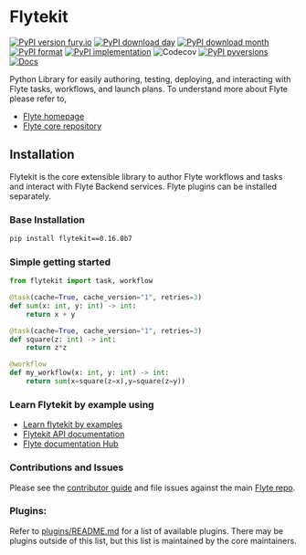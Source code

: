 # Flytekit

[![PyPI version fury.io](https://badge.fury.io/py/flytekit.svg)](https://pypi.python.org/pypi/flytekit/)
[![PyPI download day](https://img.shields.io/pypi/dd/flytekit.svg)](https://pypi.python.org/pypi/flytekit/)
[![PyPI download month](https://img.shields.io/pypi/dm/flytekit.svg)](https://pypi.python.org/pypi/flytekit/)
[![PyPI format](https://img.shields.io/pypi/format/flytekit.svg)](https://pypi.python.org/pypi/flytekit/)
[![PyPI implementation](https://img.shields.io/pypi/implementation/flytekit.svg)](https://pypi.python.org/pypi/flytekit/)
![Codecov](https://img.shields.io/codecov/c/github/flyteorg/flytekit?style=plastic)
[![PyPI pyversions](https://img.shields.io/pypi/pyversions/flytekit.svg)](https://pypi.python.org/pypi/flytekit/)
[![Docs](https://readthedocs.org/projects/flytekit/badge/?version=latest&style=plastic)](https://flytekit.rtfd.io)


Python Library for easily authoring, testing, deploying, and interacting with Flyte tasks, workflows, and launch plans. To understand more about Flyte please refer to,
 - [Flyte homepage](https://flyte.org)
 - [Flyte core repository](https://github.com/flyteorg/flyte)

## Installation

Flytekit is the core extensible library to author Flyte workflows and tasks and interact with Flyte Backend services. Flyte plugins can be installed separately. 

### Base Installation

```bash
pip install flytekit==0.16.0b7
```

### Simple getting started

```python
from flytekit import task, workflow

@task(cache=True, cache_version="1", retries=3)
def sum(x: int, y: int) -> int:
    return x + y

@task(cache=True, cache_version="1", retries=3)
def square(z: int) -> int:
    return z*z

@workflow
def my_workflow(x: int, y: int) -> int:
    return sum(x=square(z=x),y=square(z=y))
```

### Learn Flytekit by example using
- [Learn flytekit by examples](https://flytecookbook.readthedocs.io/)
- [Flytekit API documentation](http://flytekit.readthedocs.io/)
- [Flyte documentation Hub](http://flytekit.readthedocs.io/)

### Contributions and Issues
Please see the [contributor guide](https://docs.flyte.org/projects/flytekit/en/latest/contributing.html) and file issues against the main [Flyte repo](https://github.com/flyteorg/flyte/issues).

### Plugins:
Refer to [plugins/README.md](plugins/README.md) for a list of available
plugins. There may be plugins outside of this list, but this list is maintained
by the core maintainers.
